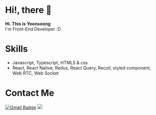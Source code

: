 ### <h1> Hi!, there 👋</h1>

 <strong>Hi. This is Yeonseong</strong> <br/>
 I'm Front-End Developer :D
 
 
 ### <h1> Skills </h1>
  - Javascript, Typescript, HTML5 & css
  - React, React Native, Redux, React Query, Recoil, styled component, Web RTC, Web Socket

<h1>Contact Me</h1>

[![Gmail Badge](https://img.shields.io/badge/Gmail-d14836?style=flat-square&logo=Gmail&logoColor=white&link=mailto:snugyun01@gmail.com)](mailto:dustjd1535@gmail.com)
<a href="[http://melonicedlatte.com/](https://leeyeonseong.github.io/)">
<img src="https://img.shields.io/badge/Tech Blog-black?style=flat&logo=Git&logoColor=181717"/>
<a>
